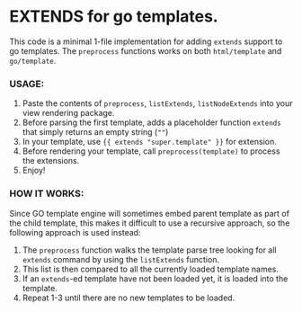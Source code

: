 # EXTENDS for go templates.

This code is a minimal 1-file implementation for adding `extends` support to go templates.
The `preprocess` functions works on both `html/template` and `go/template`.

### USAGE:

1. Paste the contents of `preprocess`, `listExtends`, `listNodeExtends` into your view
   rendering package.
2. Before parsing the first template, adds a placeholder function `extends` that simply
   returns an empty string (`""`)
3. In your template, use `{{ extends "super.template" }}` for extension.
4. Before rendering your template, call `preprocess(template)` to process the extensions.
5. Enjoy!

### HOW IT WORKS:

Since GO template engine will sometimes embed parent template as part of the child
template, this makes it difficult to use a recursive approach, so the following approach
is used instead:

1. The `preprocess` function walks the template parse tree looking for all `extends`
   command by using the `listExtends` function.
2. This list is then compared to all the currently loaded template names.
3. If an `extends`-ed template have not been loaded yet, it is loaded into the template.
4. Repeat 1-3 until there are no new templates to be loaded.

